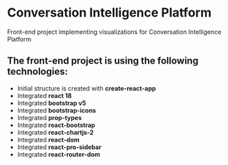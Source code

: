# Conversation Intelligence Platform

Front-end project implementing visualizations for Conversation Intelligence Platform

## The front-end project is using the following technologies:

* Initial structure is created with **create-react-app**
* Integrated **react 18**
* Integrated **bootstrap v5**
* Integrated **bootstrap-icons**
* Integrated **prop-types**
* Integrated **react-bootstrap**
* Integrated **react-chartjs-2**
* Integrated **react-dom**
* Integrated **react-pro-sidebar**
* Integrated **react-router-dom**